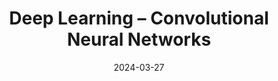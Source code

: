 ---
title: "Deep Learning – Convolutional Neural Networks"
index: 10
date: 2024-03-27
materials:
- topic: "Materials in progress"
assignment:
  text: "Materials in progress"
  due_date: 2024-04-10 12:00 PM
  submission_link: TBD
  files:
  - type: "colab"
    url: TBD
---
